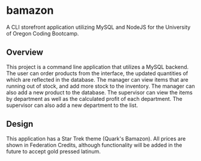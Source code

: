 # bamazon
A CLI storefront application utilizing MySQL and NodeJS for the University of Oregon Coding Bootcamp.

## Overview

This project is a command line application that utilizes a MySQL backend. The user can order products from the interface, the updated quantities of which are reflected in the database.
The manager can view items that are running out of stock, and add more stock to the inventory. The manager can also add a new product to the database.
The supervisor can view the items by department as well as the calculated profit of each department. The supervisor can also add a new department to the list.

## Design

This application has a Star Trek theme (Quark's Bamazon). All prices are shown in Federation Credits, although functionality will be added in the future to accept gold pressed latinum.
